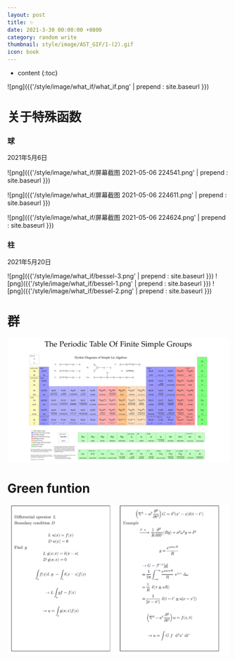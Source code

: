 ```yaml
---
layout: post
title: ✨
date: 2021-3-30 00:00:00 +0800
category: random write
thumbnail: style/image/AST_GIF/1-(2).gif
icon: book
---
```

* content
{:toc}

![png]({{'/style/image/what_if/what_if.png' | prepend : site.baseurl }})


# 关于特殊函数

### 球

2021年5月6日

![png]({{'/style/image/what_if/屏幕截图 2021-05-06 224541.png' | prepend : site.baseurl }})



![png]({{'/style/image/what_if/屏幕截图 2021-05-06 224611.png' | prepend : site.baseurl }})


![png]({{'/style/image/what_if/屏幕截图 2021-05-06 224624.png' | prepend : site.baseurl }})

### 柱

2021年5月20日

![png]({{'/style/image/what_if/bessel-3.png' | prepend : site.baseurl }})
![png]({{'/style/image/what_if/bessel-1.png' | prepend : site.baseurl }})
![png]({{'/style/image/what_if/bessel-2.png' | prepend : site.baseurl }})


# 群

![png](style\image\IMG_20191014_102242.jpg)

# Green funtion

![png](style\image\green.png)
